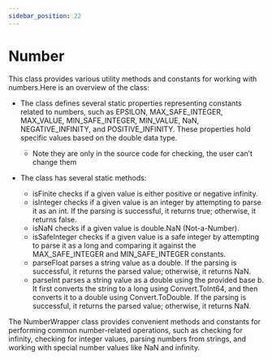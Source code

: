 ```yaml
---
sidebar_position: 22
---
```

# Number

This class provides various utility methods and constants for working with numbers.Here is an overview of the class:

- The class defines several static properties representing constants related to numbers, such as EPSILON, MAX_SAFE_INTEGER, MAX_VALUE, MIN_SAFE_INTEGER, MIN_VALUE, NaN, NEGATIVE_INFINITY, and POSITIVE_INFINITY. These properties hold specific values based on the double data type.

  - Note they are only in the source code for checking, the user can’t change them

- The class has several static methods:

  - isFinite checks if a given value is either positive or negative infinity.
  - isInteger checks if a given value is an integer by attempting to parse it as an int. If the parsing is successful, it returns true; otherwise, it returns false.
  - isNaN checks if a given value is double.NaN (Not-a-Number).
  - isSafeInteger checks if a given value is a safe integer by attempting to parse it as a long and comparing it against the MAX_SAFE_INTEGER and MIN_SAFE_INTEGER constants.
  - parseFloat parses a string value as a double. If the parsing is successful, it returns the parsed value; otherwise, it returns NaN.
  - parseInt parses a string value as a double using the provided base b. It first converts the string to a long using Convert.ToInt64, and then converts it to a double using Convert.ToDouble. If the parsing is successful, it returns the parsed value; otherwise, it returns NaN.

The NumberWrapper class provides convenient methods and constants for performing common number-related operations, such as checking for infinity, checking for integer values, parsing numbers from strings, and working with special number values like NaN and infinity.
